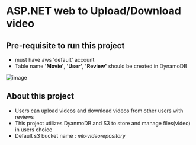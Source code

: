# ASP.NET web to Upload/Download video

## Pre-requisite to run this project
* must have aws 'default' account 
* Table name **'Movie'**, **'User'**, **'Review'** should be created in DynamoDB 

![image](https://user-images.githubusercontent.com/61156520/102694501-6dcbe400-41ef-11eb-9cd2-3f15f61a638f.png)

## About this project
* Users can upload videos and download videos from other users with reviews
* This project utilizes DyanmoDB and S3 to store and manage files(video) in users choice
* Default s3 bucket name : _mk-videorepository_
